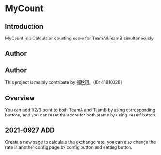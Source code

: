 # MyCount
## Introduction
MyCount is a Calculator counting score for TeamA&TeamB simultaneously.
## Author
## Author
This project is mainly contribute by [郑秋珂.](https://github.com/Ivy0819)（ID: 41810028）
## Overview
You can add 1/2/3 point to both TeamA and TeamB by using corresponding buttons, and you can reset the score for both teams by using 'reset' button.
## 2021-0927 ADD
Create a new page to calculate the exchange rate, you can also change the rate in another config page by config button and setting button.
